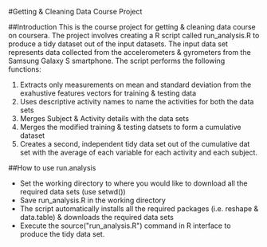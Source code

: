 #Getting & Cleaning 	Data Course Project

##Introduction
This is the course project for getting & cleaning data course on coursera. The project involves creating a R script called run_analysis.R to produce a tidy dataset out of the input datasets. 
The input data set represents data collected from the accelerometers & gyrometers from the Samsung Galaxy S smartphone. The script performs the following functions:

1. Extracts only measurements on mean and standard deviation from the exahustive features vectors for training & testing data
2. Uses descriptive activity names to name the activities for both the data sets
3. Merges Subject & Activity details with the data sets
4. Merges the modified training & testing datsets to form a cumulative dataset
5. Creates a second, independent tidy data set out of the cumulative dat set with the average of each variable for each activity and each subject.

##How to use run.analysis
* Set the working directory to where you would like to download all the required data sets (use setwd())
* Save run_analysis.R in the working directory
* The script automatically installs all the required packages (i.e. reshape & data.table) & downloads the required data sets
* Execute the source("run_analysis.R") command in R interface to produce the tidy data set.
